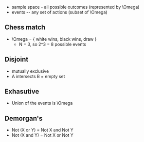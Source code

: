 * sample space - all possible outcomes (represented by \Omega)
* events -- any set of actions (subset of \Omega)

## Chess match
* \Omega = { white wins, black wins, draw }
  * N = 3, so 2^3 = 8 possible events

## Disjoint
* mutually exclusive
* A intersects B = empty set

## Exhasutive
* Union of the events is \Omega

## Demorgan's
* Not (X or Y) = Not X and Not Y
* Not (X and Y) = Not X or Not Y
